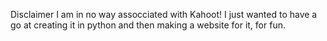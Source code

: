 Disclaimer
I am in no way assocciated with Kahoot!
I just wanted to have a go at creating it in python and then making a website for it, for fun.